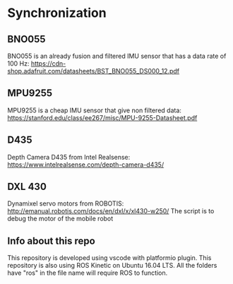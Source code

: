 # Synchronization
## BNO055 
BNO055 is an already fusion and filtered IMU sensor that has a data rate of 100 Hz: https://cdn-shop.adafruit.com/datasheets/BST_BNO055_DS000_12.pdf
## MPU9255
MPU9255 is a cheap IMU sensor that give non filtered data: https://stanford.edu/class/ee267/misc/MPU-9255-Datasheet.pdf
## D435 
Depth Camera D435 from Intel Realsense: https://www.intelrealsense.com/depth-camera-d435/
## DXL 430
Dynamixel servo motors from ROBOTIS: http://emanual.robotis.com/docs/en/dxl/x/xl430-w250/ 
The script is to debug the motor of the mobile robot
## Info about this repo
This repository is developed using vscode with platformio plugin. 
This repository is also using ROS Kinetic on Ubuntu 16.04 LTS. All the folders have "ros" in the file name will require ROS to function.
